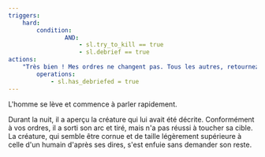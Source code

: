 ```yaml
---
triggers:
    hard:
        condition:
                AND:
                    - sl.try_to_kill == true
                    - sl.debrief == true
actions:
    "Très bien ! Mes ordres ne changent pas. Tous les autres, retournez au boulot !":
        operations:
            - sl.has_debriefed = true
---
```


L'homme se lève et commence à parler rapidement.

Durant la nuit, il a aperçu la créature qui lui avait été décrite. Conformément à vos ordres, il a sorti son arc et tiré, mais n'a pas réussi à toucher sa cible. La créature, qui semble être cornue et de taille légèrement supérieure à celle d'un humain d'après ses dires, s'est enfuie sans demander son reste.

